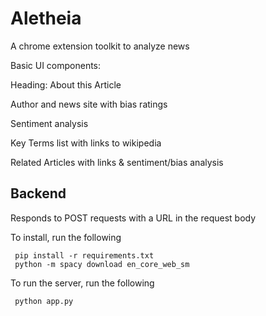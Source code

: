 # Aletheia
A chrome extension toolkit to analyze news

Basic UI components:

  Heading: About this Article
  
  Author and news site with bias ratings
  
  Sentiment analysis
  
  Key Terms list with links to wikipedia
  
  Related Articles with links & sentiment/bias analysis
  
  
## Backend
Responds to POST requests with a URL in the request body

To install, run the following
```
 pip install -r requirements.txt
 python -m spacy download en_core_web_sm
```
To run the server, run the following
```
 python app.py
```

